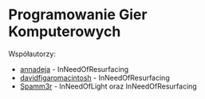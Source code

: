 # Programowanie Gier Komputerowych

Współautorzy:
- [annadeja](https://github.com/annadeja) - InNeedOfResurfacing
- [davidfigaromacintosh](https://github.com/davidfigaromacintosh) - InNeedOfResurfacing
- [Spamm3r](https://github.com/Spamm3r) - InNeedOfLight oraz InNeedOfResurfacing